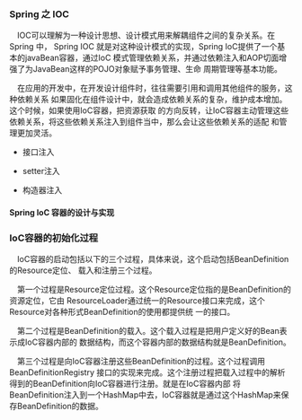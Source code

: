 ### Spring 之 IOC
&ensp;&ensp;IOC可以理解为一种设计思想、设计模式用来解耦组件之间的复杂关系。在Spring 中，
Spring IOC 就是对这种设计模式的实现，Spring IoC提供了一个基本的javaBean容器，通过IoC
模式管理依赖关系，并通过依赖注入和AOP切面增强了为JavaBean这样的POJO对象赋予事务管理、生命
周期管理等基本功能。

&ensp;&ensp;在应用的开发中，在开发设计组件时，往往需要引用和调用其他组件的服务，这种依赖关系
如果固化在组件设计中，就会造成依赖关系的复杂，维护成本增加。这个时候，如果使用IoC容器，把资源获取
的方向反转，让IoC容器主动管理这些依赖关系，将这些依赖关系注入到组件当中，那么会让这些依赖关系的适配
和管理更加灵活。

* 接口注入

* setter注入

* 构造器注入


#### Spring IoC 容器的设计与实现




### IoC容器的初始化过程
&ensp;&ensp;IoC容器的启动包括以下的三个过程，具体来说，这个启动包括BeanDefinition的Resource定位、
载入和注册三个过程。

&ensp;&ensp;第一个过程是Resource定位过程。这个Resource定位指的是BeanDefinition的资源定位，它由
ResourceLoader通过统一的Resource接口来完成，这个Resource对各种形式BeanDefinition的使用都提供统
一的接口。

&ensp;&ensp;第二个过程是BeanDefinition的载入。这个载入过程是把用户定义好的Bean表示成IoC容器内部的
数据结构，而这个容器内部的数据结构就是BeanDefinition。

&ensp;&ensp;第三个过程是向IoC容器注册这些BeanDefinition的过程。这个过程调用BeanDefinitionRegistry
接口的实现来完成。这个注册过程把载入过程中的解析得到的BeanDefinition向IoC容器进行注册。就是在IoC容器内部
将BeanDefinition注入到一个HashMap中去，IoC容器就是通过这个HashMap来保存BeanDefinition的数据。